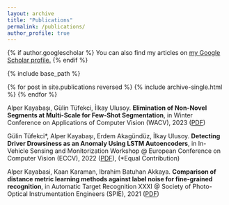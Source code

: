```yaml
---
layout: archive
title: "Publications"
permalink: /publications/
author_profile: true
---
```


{% if author.googlescholar %}
  You can also find my articles on <u><a href="{{author.googlescholar}}">my Google Scholar profile</a>.</u>
{% endif %}

{% include base_path %}

{% for post in site.publications reversed %}
  {% include archive-single.html %}
{% endfor %}

Alper Kayabaşı, Gülin Tüfekci, İlkay Ulusoy. **Elimination of Non-Novel Segments at Multi-Scale for Few-Shot Segmentation**, in Winter Conference on Applications of Computer Vision (WACV), 2023 ([PDF](https://arxiv.org/abs/2211.02300))

Gülin Tüfekci*, Alper Kayabaşı, Erdem Akagündüz, İlkay Ulusoy. **Detecting Driver Drowsiness as an Anomaly Using LSTM Autoencoders**, in  In-Vehicle Sensing and Monitorization Workshop @ European Conference on Computer Vision (ECCV), 2022 ([PDF](https://arxiv.org/abs/2209.05269)), (*Equal Contribution)


Alper Kayabasi, Kaan Karaman, Ibrahim Batuhan Akkaya. **Comparison of distance metric learning methods against label noise for fine-grained recognition**, in Automatic Target Recognition XXXI @ Society of Photo-Optical Instrumentation Engineers (SPIE), 2021 ([PDF](https://www.spiedigitallibrary.org/conference-proceedings-of-spie/11729/117290F/Comparison-of-distance-metric-learning-methods-against-label-noise-for/10.1117/12.2587246.short?SSO=1))
